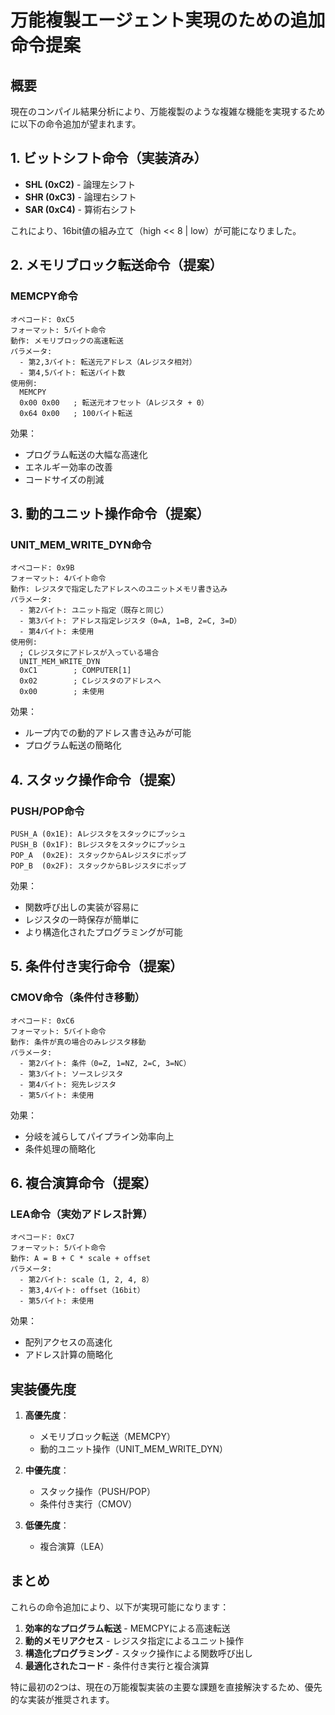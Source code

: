 # 万能複製エージェント実現のための追加命令提案

## 概要

現在のコンパイル結果分析により、万能複製のような複雑な機能を実現するために以下の命令追加が望まれます。

## 1. ビットシフト命令（実装済み）

- **SHL (0xC2)** - 論理左シフト
- **SHR (0xC3)** - 論理右シフト  
- **SAR (0xC4)** - 算術右シフト

これにより、16bit値の組み立て（high << 8 | low）が可能になりました。

## 2. メモリブロック転送命令（提案）

### MEMCPY命令
```
オペコード: 0xC5
フォーマット: 5バイト命令
動作: メモリブロックの高速転送
パラメータ:
  - 第2,3バイト: 転送元アドレス（Aレジスタ相対）
  - 第4,5バイト: 転送バイト数
使用例:
  MEMCPY
  0x00 0x00   ; 転送元オフセット（Aレジスタ + 0）
  0x64 0x00   ; 100バイト転送
```

効果：
- プログラム転送の大幅な高速化
- エネルギー効率の改善
- コードサイズの削減

## 3. 動的ユニット操作命令（提案）

### UNIT_MEM_WRITE_DYN命令
```
オペコード: 0x9B
フォーマット: 4バイト命令
動作: レジスタで指定したアドレスへのユニットメモリ書き込み
パラメータ:
  - 第2バイト: ユニット指定（既存と同じ）
  - 第3バイト: アドレス指定レジスタ（0=A, 1=B, 2=C, 3=D）
  - 第4バイト: 未使用
使用例:
  ; Cレジスタにアドレスが入っている場合
  UNIT_MEM_WRITE_DYN
  0xC1        ; COMPUTER[1]
  0x02        ; Cレジスタのアドレスへ
  0x00        ; 未使用
```

効果：
- ループ内での動的アドレス書き込みが可能
- プログラム転送の簡略化

## 4. スタック操作命令（提案）

### PUSH/POP命令
```
PUSH_A (0x1E): Aレジスタをスタックにプッシュ
PUSH_B (0x1F): Bレジスタをスタックにプッシュ
POP_A  (0x2E): スタックからAレジスタにポップ
POP_B  (0x2F): スタックからBレジスタにポップ
```

効果：
- 関数呼び出しの実装が容易に
- レジスタの一時保存が簡単に
- より構造化されたプログラミングが可能

## 5. 条件付き実行命令（提案）

### CMOV命令（条件付き移動）
```
オペコード: 0xC6
フォーマット: 5バイト命令
動作: 条件が真の場合のみレジスタ移動
パラメータ:
  - 第2バイト: 条件（0=Z, 1=NZ, 2=C, 3=NC）
  - 第3バイト: ソースレジスタ
  - 第4バイト: 宛先レジスタ
  - 第5バイト: 未使用
```

効果：
- 分岐を減らしてパイプライン効率向上
- 条件処理の簡略化

## 6. 複合演算命令（提案）

### LEA命令（実効アドレス計算）
```
オペコード: 0xC7
フォーマット: 5バイト命令
動作: A = B + C * scale + offset
パラメータ:
  - 第2バイト: scale（1, 2, 4, 8）
  - 第3,4バイト: offset（16bit）
  - 第5バイト: 未使用
```

効果：
- 配列アクセスの高速化
- アドレス計算の簡略化

## 実装優先度

1. **高優先度**：
   - メモリブロック転送（MEMCPY）
   - 動的ユニット操作（UNIT_MEM_WRITE_DYN）

2. **中優先度**：
   - スタック操作（PUSH/POP）
   - 条件付き実行（CMOV）

3. **低優先度**：
   - 複合演算（LEA）

## まとめ

これらの命令追加により、以下が実現可能になります：

1. **効率的なプログラム転送** - MEMCPYによる高速転送
2. **動的メモリアクセス** - レジスタ指定によるユニット操作
3. **構造化プログラミング** - スタック操作による関数呼び出し
4. **最適化されたコード** - 条件付き実行と複合演算

特に最初の2つは、現在の万能複製実装の主要な課題を直接解決するため、優先的な実装が推奨されます。